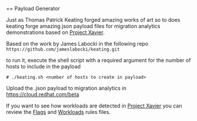 == Payload Generator

Just as Thomas Patrick Keating forged amazing works of art so to does keating forge amazing json payload files for migration analytics demonstrations based on [Project Xavier](https://github.com/project-xavier).

Based on the work by James Labocki in the following repo `https://github.com/jameslabocki/keating.git`

to run it, execute the shell script with a required argument for the number of hosts to include in the payload

```
# ./keating.sh <number of hosts to create in payload>
```

Upload the .json payload to migration analytics in https://cloud.redhat.com/beta

If you want to see how workloads are detected in [Project Xavier](https://github.com/project-xavier) you can review the [Flags](https://github.com/project-xavier/xavier-analytics/blob/master/src/main/resources/org/jboss/xavier/analytics/rules/workload/inventory/Flags.drl) and [Workloads](https://github.com/project-xavier/xavier-analytics/blob/master/src/main/resources/org/jboss/xavier/analytics/rules/workload/inventory/Workloads.drl) rules files.



